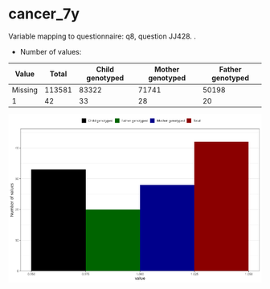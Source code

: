 # cancer_7y
Variable mapping to questionnaire: q8, question JJ428.
.
- Number of values:

| Value | Total | Child genotyped | Mother genotyped | Father genotyped |
| ----- | ----- | --------------- | ---------------- | ---------------- |
| Missing | 113581 | 83322 | 71741 | 50198 |
| 1 | 42 | 33 | 28 |20 |



![](cancer_7y_n.png)



